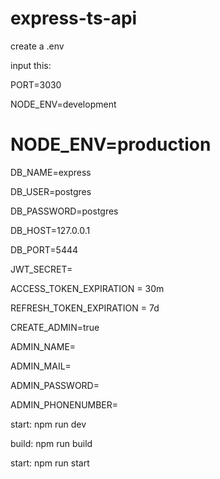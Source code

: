 # express-ts-api

create a .env

input this:

PORT=3030

NODE_ENV=development

# NODE_ENV=production

DB_NAME=express

DB_USER=postgres

DB_PASSWORD=postgres

DB_HOST=127.0.0.1

DB_PORT=5444

JWT_SECRET=

ACCESS_TOKEN_EXPIRATION = 30m

REFRESH_TOKEN_EXPIRATION = 7d

CREATE_ADMIN=true

ADMIN_NAME=

ADMIN_MAIL=

ADMIN_PASSWORD=

ADMIN_PHONENUMBER=



start: npm run dev

build: npm run build

start: npm run start
